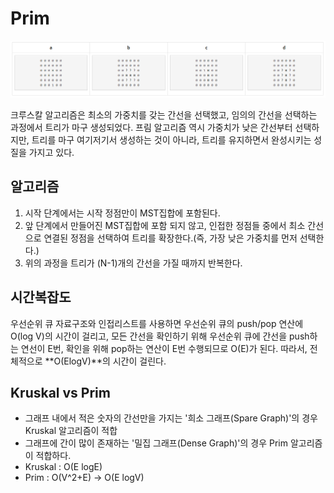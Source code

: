 # Prim

 

![](../.gitbook/assets/image%20%2815%29.png)

크루스칼 알고리즘은 최소의 가중치를 갖는 간선을 선택했고, 임의의 간선을 선택하는 과정에서 트리가 마구 생성되었다. 프림 알고리즘 역시 가중치가 낮은 간선부터 선택하지만, 트리를 마구 여기저기서 생성하는 것이 아니라, 트리를 유지하면서 완성시키는 성질을 가지고 있다.

##  알고리즘

1.  시작 단계에서는 시작 정점만이 MST집합에 포함된다.
2.  앞 단계에서 만들어진 MST집합에 포함 되지 않고, 인접한 정점들 중에서 최소 간선으로 연결된 정점을 선택하여 트리를 확장한다.\(즉, 가장 낮은 가중치를 먼저 선택한다.\)
3. 위의 과정을 트리가 \(N-1\)개의 간선을 가질 때까지 반복한다.

##  시간복잡도

 우선순위 큐 자료구조와 인접리스트를 사용하면 우선순위 큐의 push/pop 연산에 O\(log V\)의 시간이 걸리고, 모든 간선을 확인하기 위해 우선순위 큐에 간선을 push하는 연선이 E번, 확인을 위해 pop하는 연산이 E번 수행되므로 O\(E\)가 된다. 따라서, 전체적으로 **O\(ElogV\)**의 시간이 걸린다.

## Kruskal vs Prim

* 그래프 내에서 적은 숫자의 간선만을 가지는 '희소 그래프\(Spare Graph\)'의 경우 Kruskal 알고리즘이 적합
* 그래프에 간이 많이 존재하는 '밀집 그래프\(Dense Graph\)'의 경우 Prim 알고리즘이 적합하다.
* Kruskal : O\(E logE\)
* Prim : O\(V^2+E\) → O\(E logV\)

